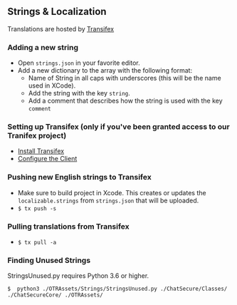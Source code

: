 ## Strings & Localization

Translations are hosted by [Transifex](https://www.transifex.com/projects/p/chatsecure/)

### Adding a new string

* Open `strings.json` in your favorite editor.
* Add a new dictionary to the array with the following format:
	* Name of String in all caps with underscores (this will be the name used in XCode).
	* Add the string with the key `string`.
	* Add a comment that describes how the string is used with the key `comment`

### Setting up Transifex (only if you've been granted access to our Tranifex project)

* [Install Transifex](http://support.transifex.com/customer/portal/articles/995605-installation)
* [Configure the Client](http://support.transifex.com/customer/portal/articles/1000855-configuring-the-client)

### Pushing new English strings to Transifex

* Make sure to build project in Xcode. This creates or updates the `localizable.strings` from `strings.json` that will be uploaded.
* `$ tx push -s`

### Pulling translations from Transifex

* `$ tx pull -a`

### Finding Unused Strings

StringsUnused.py requires Python 3.6 or higher.

```
$  python3 ./OTRAssets/Strings/StringsUnused.py ./ChatSecure/Classes/ ./ChatSecureCore/ ./OTRAssets/
```